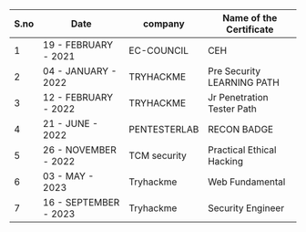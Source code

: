 | S.no | 		      Date                |   company	      |    Name of the Certificate |
|-----|------------------------------|-----------------|------------------------------|
|1	   |  	   19 -  FEBRUARY  - 2021 |     EC-COUNCIL 	 |              CEH            |
|2	   |      04 -  JANUARY   - 2022	|  TRYHACKME       |    Pre Security LEARNING PATH|
|3		 |     12 - FEBRUARY  - 2022    | TRYHACKME   	   |   Jr Penetration Tester Path | 
|4	   |    21 - JUNE - 2022          | PENTESTERLAB 	   |    RECON BADGE               |
|5    |      26 - NOVEMBER - 2022	  |  TCM security	   |  Practical Ethical Hacking   |
|6   |      03 - MAY - 2023  |  Tryhackme	   |  Web Fundamental   |
|7   |      16 - SEPTEMBER - 2023  |  Tryhackme	   |  Security Engineer   |
